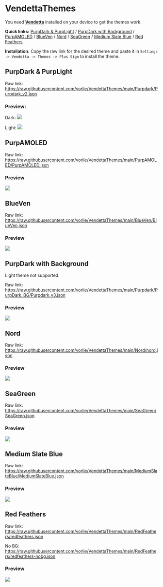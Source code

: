 # VendettaThemes
You need **[Vendetta](https://github.com/vendetta-mod/Vendetta#installing)** installed on your device to get the themes work.

**Quick links:**
[PurpDark & PurpLight](https://github.com/vorlie/VendettaThemes#purpdark--purplight) / [PurpDark with Background](https://github.com/vorlie/VendettaThemes#purpdark-with-background) / [PurpAMOLED](https://github.com/vorlie/VendettaThemes#purpamoled) / [BlueVen](https://github.com/vorlie/VendettaThemes#blueven) / [Nord](https://github.com/vorlie/VendettaThemes#nord) / [SeaGreen](https://github.com/vorlie/VendettaThemes#seagreen) / [Medium Slate Blue](https://github.com/vorlie/VendettaThemes#medium-slate-blue) / [Red Feathers](https://github.com/vorlie/VendettaThemes#red-feathers)

**Installation:**
Copy the raw link for the desired theme and paste it in `Settings -> Vendetta -> Themes -> Plus Sign` to install the theme.

## PurpDark & PurpLight
Raw link: https://raw.githubusercontent.com/vorlie/VendettaThemes/main/Purpdark/Purpdark_v2.json

### Preview:

Dark:
![](https://us-east-1.tixte.net/uploads/i.vorlie.pl/preview.jpg)

Light:
![](https://us-east-1.tixte.net/uploads/i.vorlie.pl/light_preview.jpg)


## PurpAMOLED
Raw link: https://raw.githubusercontent.com/vorlie/VendettaThemes/main/PurpAMOLED/PurpAMOLED.json

### Preview

![](https://us-east-1.tixte.net/uploads/i.vorlie.pl/AMOLED_preview.jpg)


## BlueVen
Raw link: https://raw.githubusercontent.com/vorlie/VendettaThemes/main/BlueVen/BlueVen.json

### Preview
![](https://us-east-1.tixte.net/uploads/i.vorlie.pl/BlueVen_preview.jpg)

## PurpDark with Background
Light theme not supported.

Raw link: https://raw.githubusercontent.com/vorlie/VendettaThemes/main/Purpdark/PurpDark_BG/Purpdark_v3.json

### Preview

![](https://us-east-1.tixte.net/uploads/i.vorlie.pl/pdv3.png)

## Nord
Raw link: https://raw.githubusercontent.com/vorlie/VendettaThemes/main/Nord/nord.json

### Preview

![](https://us-east-1.tixte.net/uploads/i.vorlie.pl/nord_preview.jpg)

## SeaGreen
Raw link: https://raw.githubusercontent.com/vorlie/VendettaThemes/main/SeaGreen/SeaGreen.json

### Preview
![](https://us-east-1.tixte.net/uploads/i.vorlie.pl/seagreen_preview.jpg)

## Medium Slate Blue
Raw link: https://raw.githubusercontent.com/vorlie/VendettaThemes/main/MediumSlateBlue/MediumSlateBlue.json

### Preview
![](https://us-east-1.tixte.net/uploads/i.vorlie.pl/mediumslateblue.png)

## Red Feathers
Raw link: https://raw.githubusercontent.com/vorlie/VendettaThemes/main/RedFeathers/redfeathers.json

No BG: https://raw.githubusercontent.com/vorlie/VendettaThemes/main/RedFeathers/redfeathers-nobg.json

### Preview
![](https://vorlie.pl/src/img/redfeathers.png)
